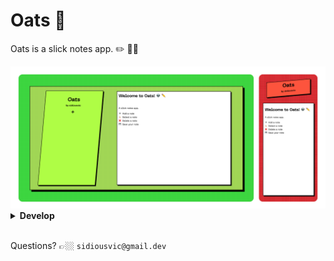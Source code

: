 # Oats 🤑

Oats is a slick notes app. ✏️ 👍🏼

<img src="./docs/images/oats_previews.png">

<details>
<br>

<summary><b>Develop</b></summary>

## Cloning and installing dependencies

<br>

```sh
git clone https://github.com/sidiousvic/oats.git
```

```sh
yarn
```

## Setting up the backend

<br>

<a href="https://blog.timescale.com/tutorials/how-to-install-psql-on-mac-ubuntu-debian-windows/">Make sure to have `psql` installed.</a>

Bash into `psql` and create a database called `oats`.

```bash
psql
```

```sql
CREATE DATABASE oats;
```

Create an `.env` file and add your `psql` credentials.

```bash
touch .env
```

```
DB_USER=<yourUsername>
DB_PW=<yourPassword>
```

## Firing up development

<br>

Start the backend server.

```bash
yarn serve
```

Start the frontend server.

```bash
yarn dev
```

Hack away! 👽👍🏼🔥

</details>

<br>

Questions? 👉🏼 `sidiousvic@gmail.dev`
